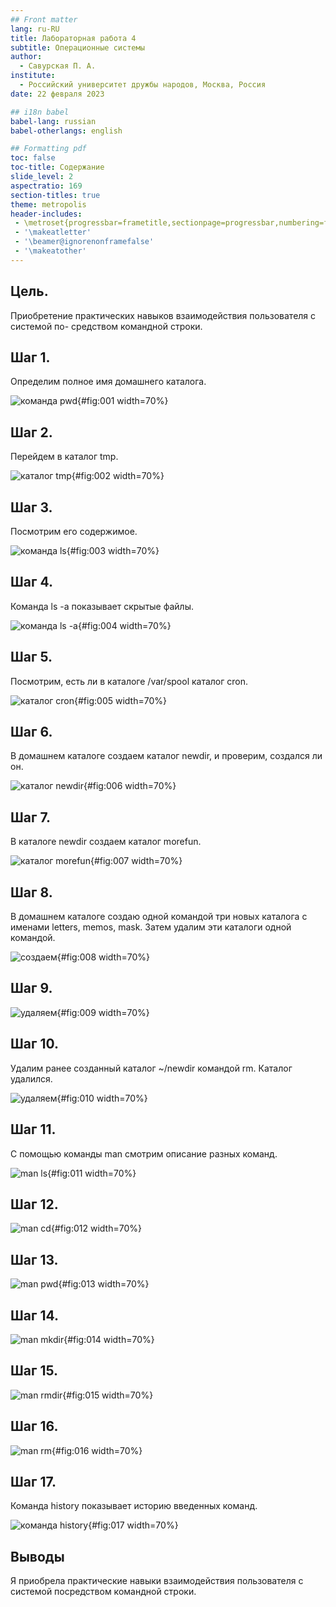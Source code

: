 ```yaml
---
## Front matter
lang: ru-RU
title: Лабораторная работа 4
subtitle: Операционные системы
author:
  - Савурская П. А.
institute:
  - Российский университет дружбы народов, Москва, Россия
date: 22 февраля 2023

## i18n babel
babel-lang: russian
babel-otherlangs: english

## Formatting pdf
toc: false
toc-title: Содержание
slide_level: 2
aspectratio: 169
section-titles: true
theme: metropolis
header-includes:
 - \metroset{progressbar=frametitle,sectionpage=progressbar,numbering=fraction}
 - '\makeatletter'
 - '\beamer@ignorenonframefalse'
 - '\makeatother'
---
```


## Цель.

Приобретение практических навыков взаимодействия пользователя с системой по-
средством командной строки.

## Шаг 1.

Определим полное имя домашнего каталога.

![команда pwd](image/1.png){#fig:001 width=70%}

## Шаг 2.

Перейдем в каталог tmp.

![каталог tmp](image/2.png){#fig:002 width=70%}

## Шаг 3.

Посмотрим его содержимое.
 
![команда ls](image/3.png){#fig:003 width=70%}

## Шаг 4.

Команда ls -a показывает скрытые файлы.

![команда ls -a](image/4.png){#fig:004 width=70%}

## Шаг 5.

Посмотрим, есть ли в каталоге /var/spool каталог cron.

![каталог cron](image/5.png){#fig:005 width=70%}

## Шаг 6.

В домашнем каталоге создаем каталог newdir, и проверим, создался ли он.

![каталог newdir](image/6.png){#fig:006 width=70%}

## Шаг 7.

В каталоге newdir создаем каталог morefun.

![каталог morefun](image/7.png){#fig:007 width=70%}

## Шаг 8.

В домашнем каталоге создаю одной командой три новых каталога с именами letters, memos, mask. Затем удалим эти каталоги одной командой.

![создаем](image/8.png){#fig:008 width=70%}

## Шаг 9.

![удаляем](image/9.png){#fig:009 width=70%}

## Шаг 10.

Удалим ранее созданный каталог ~/newdir командой rm. Каталог удалился.

![удаляем](image/10.png){#fig:010 width=70%}

## Шаг 11.

С помощью команды man смотрим описание разных команд.

![man ls](image/11.png){#fig:011 width=70%}

## Шаг 12.

![man cd](image/12.png){#fig:012 width=70%}

## Шаг 13.

![man pwd](image/13.png){#fig:013 width=70%}

## Шаг 14.

![man mkdir](image/14.png){#fig:014 width=70%}

## Шаг 15.

![man rmdir](image/15.png){#fig:015 width=70%}

## Шаг 16.

![man rm](image/16.png){#fig:016 width=70%}

## Шаг 17.

Команда history показывает историю введенных команд.

![команда history](image/17.png){#fig:017 width=70%}

## Выводы

Я приобрела практические навыки взаимодействия пользователя с системой посредством командной строки.

